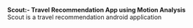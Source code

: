 <b>Scout:- Travel Recommendation App using Motion Analysis </b>
<br>Scout is a travel recommendation android application

